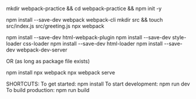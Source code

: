 mkdir webpack-practice &&
cd webpack-practice &&
npm init -y

npm install --save-dev webpack webpack-cli
mkdir src && touch src/index.js src/greeting.js
npx webpack


npm install --save-dev html-webpack-plugin
npm install --save-dev style-loader css-loader
npm install --save-dev html-loader
npm install --save-dev webpack-dev-server

OR (as long as package file exists)

npm install 
npx webpack
npx webpack serve

SHORTCUTS:
To get started: npm install
To start development: npm run dev
To build production: npm run build
